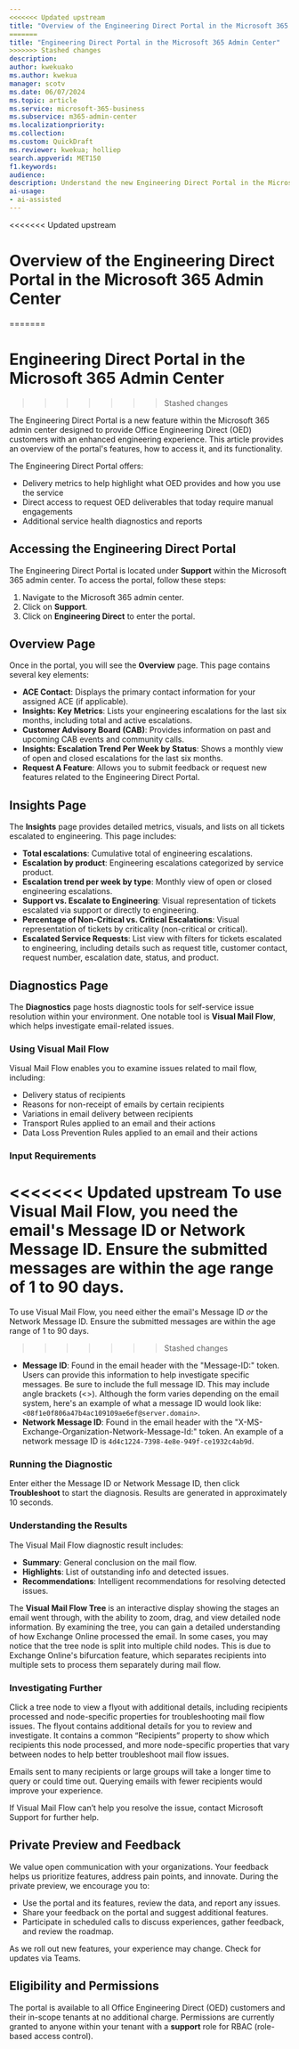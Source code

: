 ```yaml
---  
<<<<<<< Updated upstream
title: "Overview of the Engineering Direct Portal in the Microsoft 365 Admin Center"  
=======
title: "Engineering Direct Portal in the Microsoft 365 Admin Center"  
>>>>>>> Stashed changes
description:  
author: kwekuako
ms.author: kwekua  
manager: scotv
ms.date: 06/07/2024  
ms.topic: article
ms.service: microsoft-365-business  
ms.subservice: m365-admin-center  
ms.localizationpriority:  
ms.collection:  
ms.custom: QuickDraft  
ms.reviewer: kwekua; holliep  
search.appverid: MET150  
f1.keywords:  
audience:  
description: Understand the new Engineering Direct Portal in the Microsoft 365 admin center and learn how to access and use its features
ai-usage:  
- ai-assisted  
---  
```


<<<<<<< Updated upstream
# Overview of the Engineering Direct Portal in the Microsoft 365 Admin Center
=======
# Engineering Direct Portal in the Microsoft 365 Admin Center
>>>>>>> Stashed changes

The Engineering Direct Portal is a new feature within the Microsoft 365 admin center designed to provide Office Engineering Direct (OED) customers with an enhanced engineering experience. This article provides an overview of the portal's features, how to access it, and its functionality.

The Engineering Direct Portal offers:

- Delivery metrics to help highlight what OED provides and how you use the service
- Direct access to request OED deliverables that today require manual engagements
- Additional service health diagnostics and reports

## Accessing the Engineering Direct Portal

The Engineering Direct Portal is located under **Support** within the Microsoft 365 admin center. To access the portal, follow these steps:

1. Navigate to the Microsoft 365 admin center.
1. Click on **Support**.
1. Click on **Engineering Direct** to enter the portal.

## Overview Page

Once in the portal, you will see the **Overview** page. This page contains several key elements:

- **ACE Contact**: Displays the primary contact information for your assigned ACE (if applicable).
- **Insights: Key Metrics**: Lists your engineering escalations for the last six months, including total and active escalations.
- **Customer Advisory Board (CAB)**: Provides information on past and upcoming CAB events and community calls.
- **Insights: Escalation Trend Per Week by Status**: Shows a monthly view of open and closed escalations for the last six months.
- **Request A Feature**: Allows you to submit feedback or request new features related to the Engineering Direct Portal.

## Insights Page

The **Insights** page provides detailed metrics, visuals, and lists on all tickets escalated to engineering. This page includes:

- **Total escalations**: Cumulative total of engineering escalations.
- **Escalation by product**: Engineering escalations categorized by service product.
- **Escalation trend per week by type**: Monthly view of open or closed engineering escalations.
- **Support vs. Escalate to Engineering**: Visual representation of tickets escalated via support or directly to engineering.
- **Percentage of Non-Critical vs. Critical Escalations**: Visual representation of tickets by criticality (non-critical or critical).
- **Escalated Service Requests**: List view with filters for tickets escalated to engineering, including details such as request title, customer contact, request number, escalation date, status, and product.

## Diagnostics Page

The **Diagnostics** page hosts diagnostic tools for self-service issue resolution within your environment. One notable tool is **Visual Mail Flow**, which helps investigate email-related issues.

### Using Visual Mail Flow

Visual Mail Flow enables you to examine issues related to mail flow, including:

- Delivery status of recipients
- Reasons for non-receipt of emails by certain recipients
- Variations in email delivery between recipients
- Transport Rules applied to an email and their actions
- Data Loss Prevention Rules applied to an email and their actions

### Input Requirements

<<<<<<< Updated upstream
To use Visual Mail Flow, you need the email's Message ID or Network Message ID. Ensure the submitted messages are within the age range of 1 to 90 days.
=======
To use Visual Mail Flow, you need either the email's Message ID *or* the Network Message ID. Ensure the submitted messages are within the age range of 1 to 90 days.
>>>>>>> Stashed changes

- **Message ID**: Found in the email header with the "Message-ID:" token. Users can provide this information to help investigate specific messages. Be sure to include the full message ID. This may include angle brackets (<>). Although the form varies depending on the email system, here's an example of what a message ID would look like: `<08f1e0f806a47b4ac109109ae6ef@server.domain>`.
- **Network Message ID**: Found in the email header with the "X-MS-Exchange-Organization-Network-Message-Id:" token. An example of a network message ID is `4d4c1224-7398-4e8e-949f-ce1932c4ab9d`.

### Running the Diagnostic

Enter either the Message ID or Network Message ID, then click **Troubleshoot** to start the diagnosis. Results are generated in approximately 10 seconds.

### Understanding the Results

The Visual Mail Flow diagnostic result includes:

- **Summary**: General conclusion on the mail flow.
- **Highlights**: List of outstanding info and detected issues.
- **Recommendations**: Intelligent recommendations for resolving detected issues.

The **Visual Mail Flow Tree** is an interactive display showing the stages an email went through, with the ability to zoom, drag, and view detailed node information. By examining the tree, you can gain a detailed understanding of how Exchange Online processed the email. In some cases, you may notice that the tree node is split into multiple child nodes. This is due to Exchange Online's bifurcation feature, which separates recipients into multiple sets to process them separately during mail flow.

### Investigating Further

Click a tree node to view a flyout with additional details, including recipients processed and node-specific properties for troubleshooting mail flow issues. The flyout contains additional details for you to review and investigate. It contains a common “Recipients” property to show which recipients this node processed, and more node-specific properties that vary between nodes to help better troubleshoot mail flow issues.

Emails sent to many recipients or large groups will take a longer time to query or could time out.  Querying emails with fewer recipients would improve your experience.

If Visual Mail Flow can’t help you resolve the issue, contact Microsoft Support for further help.

## Private Preview and Feedback

We value open communication with your organizations. Your feedback helps us prioritize features, address pain points, and innovate. During the private preview, we encourage you to:

- Use the portal and its features, review the data, and report any issues.
- Share your feedback on the portal and suggest additional features.
- Participate in scheduled calls to discuss experiences, gather feedback, and review the roadmap.

As we roll out new features, your experience may change. Check for updates via Teams.

## Eligibility and Permissions

The portal is available to all Office Engineering Direct (OED) customers and their in-scope tenants at no additional charge. Permissions are currently granted to anyone within your tenant with a **support** role for RBAC (role-based access control).
